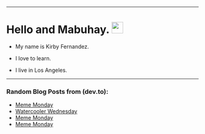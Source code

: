
<img src="https://komarev.com/ghpvc/?username=kirbygit&style=flat-square&color=blue" alt=""/>

---
<h1>
  Hello and Mabuhay.
  <img src="https://media.giphy.com/media/hvRJCLFzcasrR4ia7z/giphy.gif" width="30px"/>
</h1>

- My name is Kirby Fernandez.

- I love to learn.

- I live in Los Angeles.

---

### Random Blog Posts from (dev.to):
<!-- BLOG-POST-LIST:START -->
- [Meme Monday](https://dev.to/ben/meme-monday-4p8i)
- [Watercooler Wednesday](https://dev.to/ben/watercooler-wednesday-4mm9)
- [Meme Monday](https://dev.to/ben/meme-monday-5b9c)
- [Meme Monday](https://dev.to/ben/meme-monday-53am)
<!-- BLOG-POST-LIST:END -->

